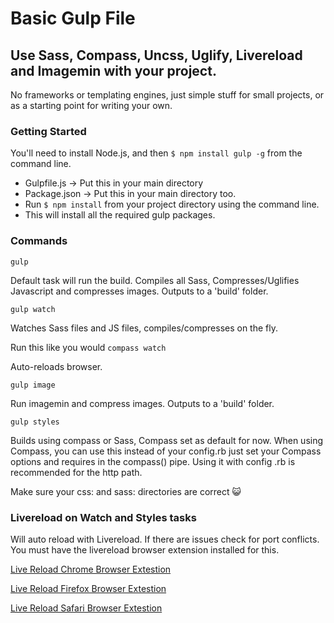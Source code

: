 # Basic Gulp File 
## Use Sass, Compass, Uncss, Uglify, Livereload and Imagemin with your project.
No frameworks or templating engines, just simple stuff for small projects, or as a starting point for writing your own.


### Getting Started

You'll need to install Node.js, and then ```$ npm install gulp -g``` from the command line.

- Gulpfile.js -> Put this in your main directory
- Package.json -> Put this in your main directory too.
- Run ```$ npm install``` from your project directory using the command line. 
- This will install all the required gulp packages.




### Commands

```
gulp
```

Default task will run the build.
Compiles all Sass, Compresses/Uglifies Javascript and compresses images. 
Outputs to a 'build' folder.

```
gulp watch
```

Watches Sass files and JS files, compiles/compresses on the fly.

Run this like you would ```compass watch```

Auto-reloads browser.

```
gulp image
```

Run imagemin and compress images. 
Outputs to a 'build' folder.

```
gulp styles
```

Builds using compass or Sass, Compass set as default for now.
When using Compass, you can use this instead of your config.rb just set your Compass options and requires in the compass() pipe. Using it with config .rb is recommended for the http path.

Make sure your css: and sass: directories are correct :smiley_cat:


### Livereload on Watch and Styles tasks 
Will auto reload with Livereload. If there are issues check for port conflicts.
You must have the livereload browser extension installed for this. 

[Live Reload Chrome Browser Extestion](https://chrome.google.com/webstore/detail/livereload/jnihajbhpnppcggbcgedagnkighmdlei?hl=en)

[Live Reload Firefox Browser Extestion](http://download.livereload.com/2.0.8/LiveReload-2.0.8.xpi)

[Live Reload Safari Browser Extestion](http://download.livereload.com/2.0.9/LiveReload-2.0.9.safariextz)
